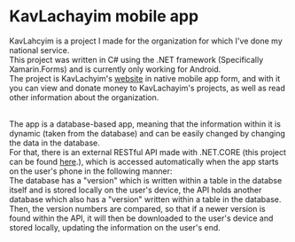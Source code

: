 <h1><b>KavLachayim mobile app</h1></b>

KavLahcyim is a project I made for the organization for which I've done my national service.<br/>
This project was written in C# using the .NET framework (Specifically Xamarin.Forms) and is currently only working for Android.<br/>
The project is KavLachyim's <a href="https://www.kavlachayim.co.il">website</a> in native mobile app form, and with it you can view and donate money to KavLachayim's projects, as well as read other information about the organization.<br/><br/>

The app is a database-based app, meaning that the information within it is dynamic (taken from the database) and can be easily changed by changing the data in the database.<br/> For that, there is an external RESTful API made with .NET.CORE (this project can be found <a href="https://www.github.com/Harelo/KavLachayimAPI">here</a>.), which is accessed automatically when the app starts on the user's phone in the following manner:<br/>
 The database has a "version" which is written within a table in the databse itself and is stored locally on the user's device, the API holds another database which also has a "version" written within a table in the database.<br/> Then, the version numbers are compared, so that if a newer version is found within the API, it will then be downloaded to the user's device and stored locally, updating the information on the user's end.
